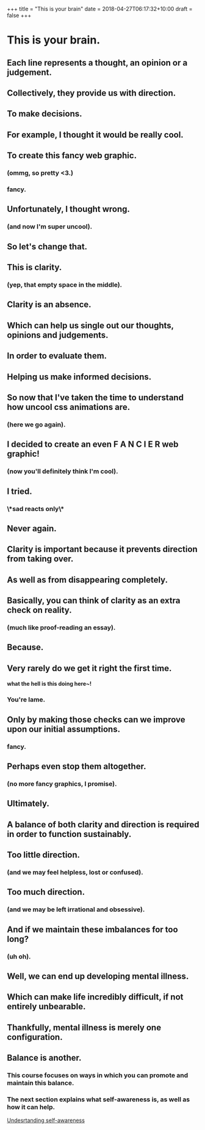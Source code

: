 +++
title = "This is your brain"
date = 2018-04-27T06:17:32+10:00
draft = false
+++

<div class="module">
  <div class="section">
    <h1>This is your brain.</h1>
    <div class="graph" id="normalBrain"></div>
  </div>

  <div class="section">
    <h2>Each line represents a <span class="thoughtColor">thought</span>, an <span class="opinionColor">opinion</span> or a <span class="judgementColor">judgement</span>.</h2>
    <div class="graph" id="TOJBrain"></div>
  </div>

  <div class="section">
    <h2>Collectively, they provide us with direction.</h2>
    <div class="graph" id="TOJBrainGroup"></div>
  </div>

  <div class="section">
    <h2>To make decisions.</h2>
    <div class="introduction__checklist"></div>
    <!-- <h3>(i.e. dance to your favourite 90s' mixtape).</h3> -->
  </div>

  <div class="section">
    <h2>For example, I <span class="thoughtColor">thought</span> it would be really cool.</h2>
    <div class="graph" id="thoughtBrain"></div>
  </div>


  <div class="section">
    <h2>To create this fancy web graphic.</h2>
    <h3>(ommg, so pretty <3.)</h3>    
    <div class="lame__container">
      <h3>fancy.</h3>
      <div class="lame__item"></div>
      <div class="lame__item"></div>
      <div class="lame__item"></div>
      <div class="lame__item"></div>
      <div class="lame__item"></div>
      <div class="lame__item"></div>
      <div class="lame__item"></div>
      <div class="lame__item"></div>
      <div class="lame__item"></div>
      <div class="lame__item"></div>
      <div class="lame__item"></div>
      <div class="lame__item"></div>
    </div>  
  </div>


  <div class="section">
    <h2>Unfortunately,  I <span class="thoughtColor">thought</span> wrong.</h2>
    <h3>(and now I'm super uncool).</h3>
  </div>
  
  <div class="section">
    <h2>So let's change that.</h2>
  </div>

  <div class="section">
    <h2>This is clarity.</h2>
    <h3>(yep, that empty space in the middle).</h3>
    <div class="graph" id="emptySectionBrain"></div>
  </div>
  
  <div class="section">
    <h2>Clarity is an absence.</h2>
    <div class="graph__empty" id="empty"></div>
  </div>

  <div class="section">
    <h2>Which can help us single out our <span class="thoughtColor">thoughts</span>, <span class="opinionColor">opinions</span> and <span class="judgementColor">judgements</span>.</h2>
    <div class="graph" id="selectiveClarityBrain"></div>
  </div>

  <div class="section">
    <h2>In order to evaluate them.</h2>
    <!-- <h3>(so we can decide to keep them or let them go).</h3> -->
    <div class="checklist__item"></div>
  </div>

  <div class="section">
    <h2>Helping us make <span class="underline">informed</span> decisions.</h2>
    <!-- <h3>(so we can decide to keep them or let them go).</h3> -->
    <div class="introduction__checklist__crossout"></div>
  </div>

  <div class="section">
    <h2>So now that I've taken the time to understand how uncool css animations are.</h2>
    <h3>(here we go again).</h3>
  </div>
  
  <div class="section">
    <h2>I decided to create an even F A N C I E R web graphic!</h2>
    <h3>(now you'll definitely think I'm cool).</h3>
    <div id="cube"></div>
  </div>

  <div class="section">
    <h2>I tried.</h2>
    <h3>\*sad reacts only\*</h3>
  </div>

  <div class="section">
    <h2>Never again.</h2>
    <div id="crazy_cube"></div>
  </div>



  <!-- <span>second clarity bit</span> -->

  <div class="section">
    <h2>Clarity is important because it prevents direction from taking over.</h2>
    <!-- <h2>Not only does it prevent direction from taking over.</h2> -->
    <div class="graph" id="overloadBrain"></div>
  </div>  

  <div class="section">
    <h2>As well as from disappearing completely.</h2>
    <!-- <h2>However it also prevents it from disappearing completely.</h2> -->
    <div class="graph" id="emptyBrain"></div>
  </div>    

  <div class="section">
    <h2>Basically, you can think of clarity as an extra check on reality.</h2>
    <h3>(much like proof-reading an essay).</h3>
  </div>

  <div class="section">
    <h2>Because.</h2>
  </div>

  <div class="section">
    <h2>Very rarely do we get it right the first time.</h2>
    <div class="lame__container">
      <h4>what the hell is this doing here~!</h4>
      <h3 style=>You're lame.</h3>
      <div class="lame__item"></div>
      <div class="lame__item__broken"></div>
      <div class="lame__item__broken"></div>
      <div class="lame__item__broken"></div>
      <div class="lame__item"></div>
      <div class="lame__item__broken__colour"></div>
      <div class="lame__item"></div>
      <div class="lame__item__broken"></div>
    </div>  
  </div>

  <div class="section">
    <h2>Only by making those checks can we improve upon our initial assumptions.</h2>
    <div class="lame__container">
      <h3>fancy.</h3>
      <div class="lame__item"></div>
      <div class="lame__item"></div>
      <div class="lame__item"></div>
      <div class="lame__item"></div>
      <div class="lame__item"></div>
      <div class="lame__item"></div>
      <div class="lame__item"></div>
      <div class="lame__item"></div>
    </div>  
  </div>

  <div class="section">
    <h2>Perhaps even stop them altogether.</h2>
    <h3>(no more fancy graphics, I promise).</h3>
  </div>  

  <div class="section">
    <h2>Ultimately.</h2>
  </div>
  
  <div class="section">
    <h2>A balance of both clarity and direction is required in order to function sustainably.</h2>
    <div class="graph" id="normalBrainTwo"></div>    
  </div>
  
  <div class="section">
    <h2>Too little direction.</h2>
    <h3>(and we may feel helpless, lost or confused).</h3>
    <div class="graph" id="emptyBrainTwo"></div>
  </div>

  <div class="section">
    <h2>Too much direction.</h2>
    <h3>(and we may be left irrational and obsessive).</h3>    
    <div class="graph" id="overloadBrainTwo"></div>
  </div>
  
  <div class="section">
    <h2>And if we maintain these imbalances for too long?</h2>
    <h3>(uh oh).</h3>
  </div>

  <div class="section">
    <h2>Well, we can end up developing mental illness.</h2>
    <div class="graph" id="mentalIllnessBrain"></div>    
  </div>

  <div class="section">
    <h2>Which can make life incredibly difficult, if not entirely unbearable.</h2>
    <div class="graph" id="emptyClarityBrain"></div>
  </div>

  <div class="section">
    <h2>Thankfully, mental illness is merely one configuration.</h2>
    <div class="graph" id="multipleConfigurationBrain"></div>
    <div class="panel" id="multipleConfigurationBrainPanel"></div>
  </div>

  <div class="section">
    <h2>Balance is another.</h2>
    <div class="graph" id="multipleConfigurationBrainTwo"></div>
    <div class="panel" id="multipleConfigurationBrainTwoPanel"></div>
  </div>

  <div class="section">
    <h3>This course focuses on ways in which you can promote and maintain this balance.</h3>
    <h3>The next section explains what self-awareness is, as well as how it can help.</h3>
    <a href="/modules/self-awareness">Undesrtanding self-awareness</a>
  </div>
  
</div>

<script src="/assets/thisIsYourBrain.js"></script>
<script src="/assets/styles.js"></script>

  
<!---
  <div class="section">
    <h2>Of course, it's a skill that takes a lot of practice, trial and error.</h2>
    <h3>(and is essentially what this course aims to cover).</h3>
  </div> -->

<!-- 

